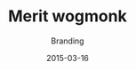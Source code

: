 ---
hero_blocks:
  - _bookshop_name: sections/hero
    heading: Événements
    subheading: 
    image: /images/header/portfolio-folding-img.jpg
heading: Notre Événement
image: /images/portfolio/portfolio-img1.jpg
image_alt: Portfolio
date: '2015-03-16'
title: Merit wogmonk
subtitle: Branding
client: Mamur Beta
services: Branding, Marketing
price: 18$
url: 'events-1'
button: Détails
details_url: 'test'
seo_options:
  description: Portfolio 1, Merit wogmonk
  featured_image:
  og_type: article
  canonical_link:
---